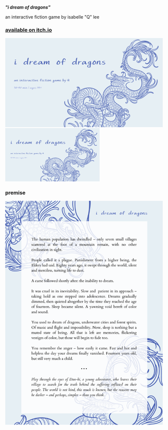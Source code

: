 ***"i dream of dragons"***

an interactive fiction game by isabelle "Q" lee
### [available on itch.io](https://hyphenq.itch.io/i-dream-of-dragons)

![](/1.png)
<img src="./1.png" width="60%" height="70%"/>

### premise
![](/summary.png)
